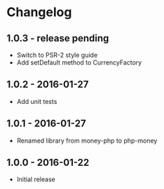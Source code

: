 # Changelog

## 1.0.3 - release pending

* Switch to PSR-2 style guide
* Add setDefault method to CurrencyFactory

## 1.0.2 - 2016-01-27

* Add unit tests

## 1.0.1 - 2016-01-27

* Renamed library from money-php to php-money

## 1.0.0 - 2016-01-22

* Initial release
